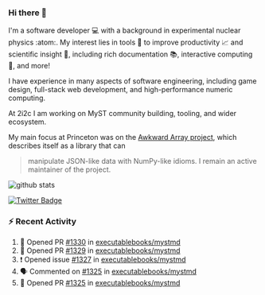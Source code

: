 ### Hi there 👋 

I'm a software developer 💻 with a background in experimental nuclear physics :atom:. My interest lies in tools :wrench: to improve productivity :chart_with_upwards_trend: and scientific insight :telescope:, including rich documentation 📚, interactive computing 🧮, and more! 

I have experience in many aspects of software engineering, including game design, full-stack web development, and high-performance numeric computing. 

At 2i2c I am working on MyST community building, tooling, and wider ecosystem. 

My main focus at Princeton was on the [Awkward Array project](awkward-array.org/), which describes itself as a library that can 
> manipulate JSON-like data with NumPy-like idioms. I remain an active maintainer of the project. 

![github stats](https://github-readme-stats.vercel.app/api?username=agoose77&show_icons=true&hide_rank=true&hide_title=true&bg_color=30,e76445,904e95&text_color=efe3ec&icon_color=efe3ec)
<!--
**agoose77/agoose77** is a ✨ _special_ ✨ repository because its `README.md` (this file) appears on your GitHub profile.

Here are some ideas to get you started:

- 🔭 I’m currently working on ...
- 🌱 I’m currently learning ...
- 👯 I’m looking to collaborate on ...
- 🤔 I’m looking for help with ...
- 💬 Ask me about ...
- 📫 How to reach me: ...
- 😄 Pronouns: ...
- ⚡ Fun fact: ...
-->

[![Twitter Badge](https://img.shields.io/twitter/follow/agoose77?style=flat-square&logo=Twitter&logoColor=white&color=cornflowerblue)](https://twitter.com/agoose77)

### :zap: Recent Activity

<!--START_SECTION:activity-->
1. 💪 Opened PR [#1330](https://github.com/executablebooks/mystmd/pull/1330) in [executablebooks/mystmd](https://github.com/executablebooks/mystmd)
2. 💪 Opened PR [#1329](https://github.com/executablebooks/mystmd/pull/1329) in [executablebooks/mystmd](https://github.com/executablebooks/mystmd)
3. ❗ Opened issue [#1327](https://github.com/executablebooks/mystmd/issues/1327) in [executablebooks/mystmd](https://github.com/executablebooks/mystmd)
4. 🗣 Commented on [#1325](https://github.com/executablebooks/mystmd/pull/1325#issuecomment-2174512493) in [executablebooks/mystmd](https://github.com/executablebooks/mystmd)
5. 💪 Opened PR [#1325](https://github.com/executablebooks/mystmd/pull/1325) in [executablebooks/mystmd](https://github.com/executablebooks/mystmd)
<!--END_SECTION:activity-->
